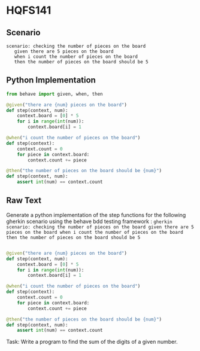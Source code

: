 # HQFS141
## Scenario
```gherkin
scenario: checking the number of pieces on the board 
   given there are 5 pieces on the board 
   when i count the number of pieces on the board 
   then the number of pieces on the board should be 5
```


## Python Implementation
```python
from behave import given, when, then

@given("there are {num} pieces on the board")
def step(context, num):
    context.board = [0] * 5
    for i in range(int(num)):
        context.board[i] = 1

@when("i count the number of pieces on the board")
def step(context):
    context.count = 0
    for piece in context.board:
        context.count += piece

@then("the number of pieces on the board should be {num}")
def step(context, num):
    assert int(num) == context.count
```


## Raw Text
Generate a python implementation of the step functions for the following gherkin scenario using the behave bdd testing framework : ```gherkin scenario: checking the number of pieces on the board given there are 5 pieces on the board when i count the number of pieces on the board then the number of pieces on the board should be 5 ```



```python from behave import given, when, then

@given("there are {num} pieces on the board")
def step(context, num):
    context.board = [0] * 5
    for i in range(int(num)):
        context.board[i] = 1

@when("i count the number of pieces on the board")
def step(context):
    context.count = 0
    for piece in context.board:
        context.count += piece

@then("the number of pieces on the board should be {num}")
def step(context, num):
    assert int(num) == context.count
```

Task: Write a program to find the sum of the digits of a given number.
